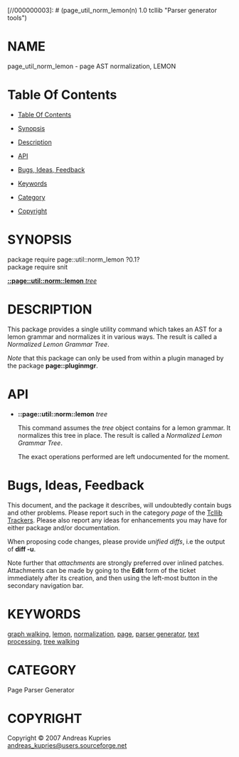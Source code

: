
[//000000001]: # (page_util_norm_lemon - Parser generator tools)
[//000000002]: # (Generated from file 'page_util_norm_lemon.man' by tcllib/doctools with format 'markdown')
[//000000003]: # (page_util_norm_lemon(n) 1.0 tcllib "Parser generator tools")

# NAME

page_util_norm_lemon - page AST normalization, LEMON

# <a name='toc'></a>Table Of Contents

  -  [Table Of Contents](#toc)

  -  [Synopsis](#synopsis)

  -  [Description](#section1)

  -  [API](#section2)

  -  [Bugs, Ideas, Feedback](#section3)

  -  [Keywords](#keywords)

  -  [Category](#category)

  -  [Copyright](#copyright)

# <a name='synopsis'></a>SYNOPSIS

package require page::util::norm_lemon ?0.1?  
package require snit  

[__::page::util::norm::lemon__ *tree*](#1)  

# <a name='description'></a>DESCRIPTION

This package provides a single utility command which takes an AST for a lemon
grammar and normalizes it in various ways. The result is called a *Normalized
Lemon Grammar Tree*.

*Note* that this package can only be used from within a plugin managed by the
package __page::pluginmgr__.

# <a name='section2'></a>API

  - <a name='1'></a>__::page::util::norm::lemon__ *tree*

    This command assumes the *tree* object contains for a lemon grammar. It
    normalizes this tree in place. The result is called a *Normalized Lemon
    Grammar Tree*.

    The exact operations performed are left undocumented for the moment.

# <a name='section3'></a>Bugs, Ideas, Feedback

This document, and the package it describes, will undoubtedly contain bugs and
other problems. Please report such in the category *page* of the [Tcllib
Trackers](http://core.tcl.tk/tcllib/reportlist). Please also report any ideas
for enhancements you may have for either package and/or documentation.

When proposing code changes, please provide *unified diffs*, i.e the output of
__diff -u__.

Note further that *attachments* are strongly preferred over inlined patches.
Attachments can be made by going to the __Edit__ form of the ticket immediately
after its creation, and then using the left-most button in the secondary
navigation bar.

# <a name='keywords'></a>KEYWORDS

[graph walking](../../../../index.md#graph_walking),
[lemon](../../../../index.md#lemon),
[normalization](../../../../index.md#normalization),
[page](../../../../index.md#page), [parser
generator](../../../../index.md#parser_generator), [text
processing](../../../../index.md#text_processing), [tree
walking](../../../../index.md#tree_walking)

# <a name='category'></a>CATEGORY

Page Parser Generator

# <a name='copyright'></a>COPYRIGHT

Copyright &copy; 2007 Andreas Kupries <andreas_kupries@users.sourceforge.net>
